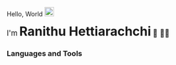 Hello, World <img src="https://x.tw93.fun/images/hi.gif" alt="Hi GIF" style="width:1.5em;">

<span style="font-size:1.2em;">I'm</span>
<span style="font-size:2em; font-weight:bold;">Ranithu Hettiarachchi</span>
<span style="font-size:1.2em;">🏀 🧑‍💻</span>

<h3>Languages and Tools </h3>